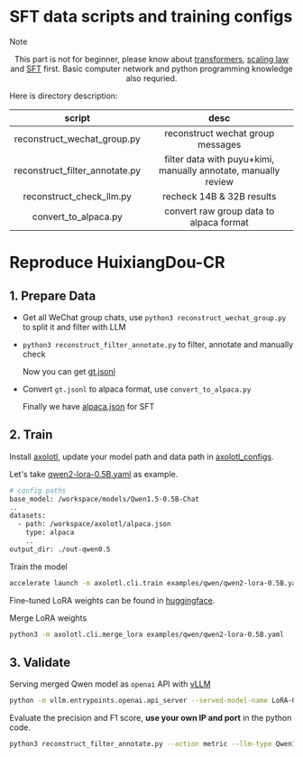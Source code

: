 # SFT data scripts and training configs

> [!NOTE]
>
> <div align="center">
> This part is not for beginner, please know about <a href="https://github.com/huggingface/transformers/">transformers</a>, <a href="https://arxiv.org/abs/2203.15556">scaling law</a> and <a href="https://github.com/OpenAccess-AI-Collective/axolotl">SFT</a> first. Basic computer network and python programming knowledge also requried.
> </div>

Here is directory description:

| script | desc |
| :-: | :-: |
| reconstruct_wechat_group.py | reconstruct wechat group messages |
| reconstruct_filter_annotate.py | filter data with puyu+kimi, manually annotate, manually review |
| reconstruct_check_llm.py | recheck 14B & 32B results |
| convert_to_alpaca.py | convert raw group data to alpaca format |

# Reproduce HuixiangDou-CR

## 1. Prepare Data

* Get all WeChat group chats, use `python3 reconstruct_wechat_group.py` to split it and filter with LLM
* `python3 reconstruct_filter_annotate.py` to filter, annotate and manually check

    Now you can get [gt.jsonl](https://huggingface.co/datasets/tpoisonooo/HuixiangDou-CR/blob/main/gt.jsonl)

* Convert `gt.jsonl` to alpaca format, use `convert_to_alpaca.py`

    Finally we have [alpaca.json](https://huggingface.co/datasets/tpoisonooo/HuixiangDou-CR/blob/main/alpaca.json) for SFT


## 2. Train 

Install [axolotl](https://github.com/OpenAccess-AI-Collective/axolotl), update your model path and data path in [axolotl_configs](./axolotl_configs/).

Let's take [qwen2-lora-0.5B.yaml](./axolotl_configs/qwen2-lora-0.5B.yaml) as example.

```bash
# config paths
base_model: /workspace/models/Qwen1.5-0.5B-Chat
..
datasets:
  - path: /workspace/axolotl/alpaca.json
    type: alpaca
    ..
output_dir: ./out-qwen0.5
```

Train the model

```bash
accelerate launch -m axolotl.cli.train examples/qwen/qwen2-lora-0.5B.yaml
```

Fine-tuned LoRA weights can be found in [huggingface](https://huggingface.co/tpoisonooo).

Merge LoRA weights

```bash
python3 -m axolotl.cli.merge_lora examples/qwen/qwen2-lora-0.5B.yaml
```

## 3. Validate

Serving merged Qwen model as `openai` API with [vLLM](https://github.com/vllm-project/vllm)

```bash
python -m vllm.entrypoints.openai.api_server --served-model-name LoRA-Qwen1.5-0.5B-Chat --model /workspace/axolotl/out-qwen0.5/merged/ --port 29999 --max-model-len 8192
```

Evaluate the precision and F1 score, **use your own IP and port** in the python code.
```bash
python3 reconstruct_filter_annotate.py --action metric --llm-type Qwen1.5-0.5B-Chat
```
